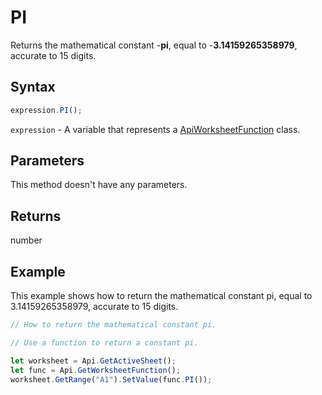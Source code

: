 # PI

Returns the mathematical constant -**pi**, equal to -**3.14159265358979**, accurate to 15 digits.

## Syntax

```javascript
expression.PI();
```

`expression` - A variable that represents a [ApiWorksheetFunction](../ApiWorksheetFunction.md) class.

## Parameters

This method doesn't have any parameters.

## Returns

number

## Example

This example shows how to return the mathematical constant pi, equal to 3.14159265358979, accurate to 15 digits.

```javascript editor-xlsx
// How to return the mathematical constant pi.

// Use a function to return a constant pi.

let worksheet = Api.GetActiveSheet();
let func = Api.GetWorksheetFunction();
worksheet.GetRange("A1").SetValue(func.PI());
```
